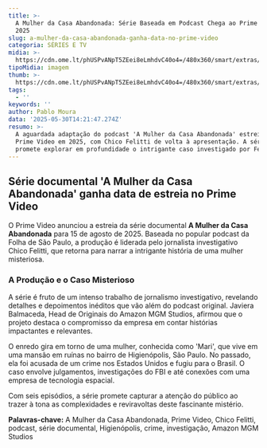 ```yaml
---
title: >-
  A Mulher da Casa Abandonada: Série Baseada em Podcast Chega ao Prime Video em
  2025
slug: a-mulher-da-casa-abandonada-ganha-data-no-prime-video
categoria: SÉRIES E TV
midia: >-
  https://cdn.ome.lt/phUSPvANpT5ZEei8eLmhdvC40o4=/480x360/smart/extras/conteudos/omelete_THUMB_-_2025-05-30T103618.114.png
tipoMidia: imagem
thumb: >-
  https://cdn.ome.lt/phUSPvANpT5ZEei8eLmhdvC40o4=/480x360/smart/extras/conteudos/omelete_THUMB_-_2025-05-30T103618.114.png
tags:
  - ''
keywords: ''
author: Pablo Moura
data: '2025-05-30T14:21:47.274Z'
resumo: >-
  A aguardada adaptação do podcast 'A Mulher da Casa Abandonada' estreia no
  Prime Video em 2025, com Chico Felitti de volta à apresentação. A série
  promete explorar em profundidade o intrigante caso investigado por Felitti.
---
```


## Série documental 'A Mulher da Casa Abandonada' ganha data de estreia no Prime Video

O Prime Video anunciou a estreia da série documental **A Mulher da Casa Abandonada** para 15 de agosto de 2025. Baseada no popular podcast da Folha de São Paulo, a produção é liderada pelo jornalista investigativo Chico Felitti, que retorna para narrar a intrigante história de uma mulher misteriosa.

### A Produção e o Caso Misterioso

A série é fruto de um intenso trabalho de jornalismo investigativo, revelando detalhes e depoimentos inéditos que vão além do podcast original. Javiera Balmaceda, Head de Originais do Amazon MGM Studios, afirmou que o projeto destaca o compromisso da empresa em contar histórias impactantes e relevantes.

O enredo gira em torno de uma mulher, conhecida como 'Mari', que vive em uma mansão em ruínas no bairro de Higienópolis, São Paulo. No passado, ela foi acusada de um crime nos Estados Unidos e fugiu para o Brasil. O caso envolve julgamentos, investigações do FBI e até conexões com uma empresa de tecnologia espacial.

Com seis episódios, a série promete capturar a atenção do público ao trazer à tona as complexidades e reviravoltas deste fascinante mistério. 

**Palavras-chave:** A Mulher da Casa Abandonada, Prime Video, Chico Felitti, podcast, série documental, Higienópolis, crime, investigação, Amazon MGM Studios
